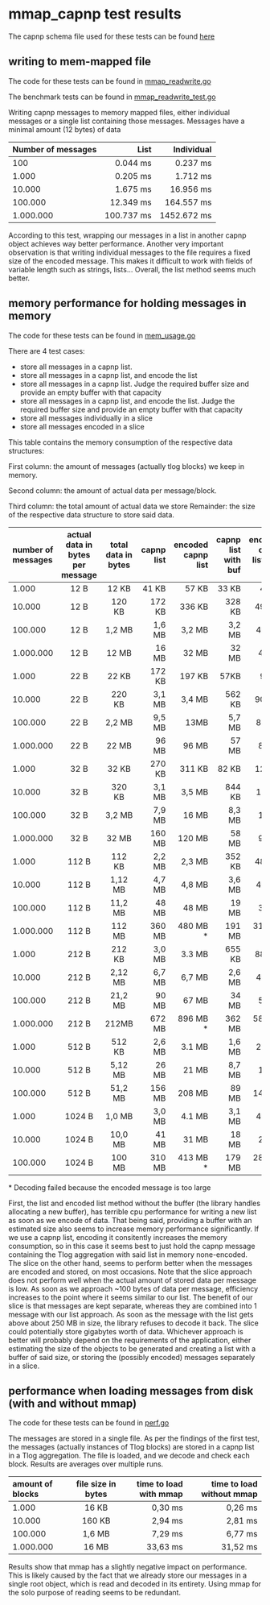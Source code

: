 # mmap_capnp test results

The capnp schema file used for these tests can be found [here](tlog_schema.capnp)

## writing to mem-mapped file

The code for these tests can be found in [mmap_readwrite.go](mmap_readwrite.go)

The benchmark tests can be found in [mmap_readwrite_test.go](mmap_readwrite_test.go)

Writing capnp messages to memory mapped files, either individual messages or a single
list containing those messages. Messages have a minimal amount (12 bytes) of data


| Number of messages | List | Individual |
|---|---:|---:|
| 100 | 0.044 ms | 0.237 ms |
| 1.000 | 0.205 ms | 1.712 ms |
| 10.000 | 1.675 ms | 16.956 ms |
| 100.000 | 12.349 ms | 164.557 ms |
| 1.000.000 | 100.737 ms | 1452.672 ms |

According to this test, wrapping our messages in a list in another capnp object
achieves way better performance. Another very important observation is that writing
individual messages to the file requires a fixed size of the encoded message. This
makes it difficult to work with fields of variable length such as strings, lists...
Overall, the list method seems much better.

## memory performance for holding messages in memory

The code for these tests can be found in [mem_usage.go](mem_usage.go)

There are 4 test cases:

  - store all messages in a capnp list.
  - store all messages in a capnp list, and encode the list
  - store all messages in a capnp list. Judge the required buffer size and provide an empty buffer with that capacity
  - store all messages in a capnp list, and encode the list. Judge the required buffer size and provide an empty buffer with that capacity
  - store all messages individually in a slice
  - store all messages encoded in a slice

This table contains the memory consumption of the respective data structures:

First column: the amount of messages (actually tlog blocks) we keep in memory.

Second column: the amount of actual data per message/block.

Third column: the total amount of actual data we store
Remainder: the size of the respective data structure to store said data.

| number of messages | actual data in bytes per message| total data in bytes | capnp list | encoded capnp list |  capnp list with buf | encoded capnp list with buf | slice with messages | slice with encoded data |
|:---|:---:|:---:|---:|---:|---:|---:|---:|---:|
| 1.000 | 12 B | 12 KB | 41 KB | 57 KB | 33 KB | 49 KB | 262 KB | 425 KB |
| 10.000 | 12 B | 120 KB | 172 KB | 336 KB | 328 KB | 492 KB | 2,8 MB | 1,6 MB |
| 100.000 | 12 B | 1,2 MB | 1,6 MB | 3,2 MB | 3,2 MB | 4,7 MB | 25,8 MB | 8,0 MB |
| 1.000.000 | 12 B| 12 MB | 16 MB | 32 MB | 32 MB | 48 MB | 259 MB | 81 MB |
| 1.000 | 22 B | 22 KB | 172 KB | 197 KB | 57KB | 90 KB | 270 KB | 483 KB |
| 10.000 | 22 B | 220 KB | 3,1 MB | 3,4 MB | 562 KB | 909 KB | 3,0 MB | 2,25 MB |
| 100.000 | 22 B | 2,2 MB | 9,5 MB | 13MB | 5,7 MB | 8,9 MB | 25 MB | 12,0 MB |
| 1.000.000 | 22 B | 22 MB | 96 MB | 96 MB | 57 MB | 89 MB | 257 MB | 115 MB |
| 1.000 | 32 B | 32 KB | 270 KB | 311 KB | 82 KB | 123 KB | 303 KB | 500 KB |
| 10.000 | 32 B | 320 KB | 3,1 MB | 3,5 MB | 844 KB | 1,2 MB | 3,3 MB | 2,15 MB |
| 100.000 | 32 B | 3,2 MB | 7,9 MB | 16 MB | 8,3 MB | 12 MB | 28 MB | 15,4 MB |
| 1.000.000 | 32 B | 32 MB | 160 MB | 120 MB | 58 MB | 98 MB | 273 MB | 127 MB |
| 1.000 | 112 B | 112 KB | 2,2 MB | 2,3 MB | 352 KB | 483 KB | 598 KB | 851 KB |
| 10.000 | 112 B | 1,12 MB | 4,7 MB | 4,8 MB | 3,6 MB | 4,8 MB | 4,2 MB | 3,25 MB |
| 100.000 | 112 B | 11,2 MB | 48 MB | 48 MB | 19 MB | 31 MB | 42 MB | 24,4 MB |
| 1.000.000 | 112 B | 112 MB | 360 MB | 480 MB * | 191 MB | 311 MB * | 428 MB | 239 MB |
| 1.000 | 212 B | 212 KB | 3,0 MB | 3.3 MB | 655 KB | 885 KB | 876 KB | 1,33 MB |
| 10.000 | 212 B | 2,12 MB | 6,7 MB | 6,7 MB | 2,6 MB | 4,8 MB | 5,7 MB | 3,55 MB |
| 100.000 | 212 B | 21,2 MB | 90 MB | 67 MB | 34 MB | 59 MB | 50 MB | 35,4 MB |
| 1.000.000 | 212 B | 212MB | 672 MB | 896 MB * | 362 MB | 586 MB *| 526 MB | 337 MB |
| 1.000 | 512 B | 512 KB | 2,6 MB | 3.1 MB | 1,6 MB | 2,1 MB | 1,8 MB | 2,53 MB |
| 10.000 | 512 B | 5,12 MB | 26 MB | 21 MB | 8,7 MB | 13 MB | 11,1 MB | 9,0 MB |
| 100.000 | 512 B | 51,2 MB | 156 MB | 208 MB | 89 MB | 141 MB | 80,8 MB | 91,4 MB |
| 1.000 | 1024 B | 1,0 MB | 3,0 MB | 4.1 MB | 3,1 MB | 4,1 MB | 3,4 MB | 2,53 MB |
| 10.000 | 1024 B | 10,0 MB | 41 MB | 31 MB | 18 MB | 27 MB | 20 MB | 15,25 MB |
| 100.000 | 1024 B | 100 MB | 310 MB | 413 MB * | 179 MB | 282 MB * | 172 MB | 187,4 MB |

\* Decoding failed because the encoded message is too large

First, the list and encoded list method without the buffer (the library handles allocating
a new buffer), has terrible cpu performance for writing a new list as soon as we encode
of data. That being said, providing a buffer with an estimated size also seems to increase
memory performance significantly. If we use a capnp list, encoding it consitently
increases the memory consumption, so in this case it seems best to just hold the
capnp message containing the Tlog aggregation with said list in memory none-encoded.
The slice on the other hand, seems to perform better when the messages are encoded and
stored, on most occasions. Note that the slice approach does not perform well when the
actual amount of stored data per message is low. As soon as we approach ~100 bytes of data
per message, efficiency increases to the point where it seems similar to our list.
The benefit of our slice is that messages are kept separate, whereas they are combined
into 1 message with our list approach. As soon as the message with the list gets above
about 250 MB in size, the library refuses to decode it back. The slice could potentially store
gigabytes worth of data. Whichever approach is better will probably depend on the
requirements of the application, either estimating the size of the objects to be
generated and creating a list with a buffer of said size, or storing the (possibly
encoded) messages separately in a slice.

## performance when loading messages from disk (with and without mmap)

The code for these tests can be found in [perf.go](perf.go)

The messages are stored in a single file. As per the findings of the first test,
the messages (actually instances of Tlog blocks) are stored in a capnp list
in a Tlog aggregation. The file is loaded, and we decode and check each block.
Results are averages over multiple runs.

| amount of blocks | file size in bytes | time to load with mmap | time to load without mmap |
| :--- | :---: | ---: | ---: |
| 1.000 | 16 KB | 0,30 ms | 0,26 ms |
| 10.000 | 160 KB | 2,94 ms | 2,81 ms |
| 100.000 | 1,6 MB | 7,29 ms | 6,77 ms |
| 1.000.000 | 16 MB | 33,63 ms | 31,52 ms |

Results show that mmap has a slightly negative impact on performance. This is likely
caused by the fact that we already store our messages in a single root object, which is
read and decoded in its entirety. Using mmap for the solo purpose of reading seems to be redundant.
